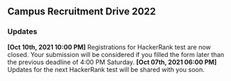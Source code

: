 ## Campus Recruitment Drive 2022
### Updates

**\[Oct 10th, 2021 10:00 PM\]** Registrations for HackerRank test are now closed. Your submission will be considered if you filled the form later than the previous deadline of 4:00 PM Saturday.
**\[Oct 07th, 2021 06:00 PM\]** Updates for the next HackerRank test will be shared with you soon.

<!-- <iframe width="560" height="315" src="https://www.youtube.com/embed/kIFxQNNx8Zs" title="YouTube video player" frameborder="0" allow="accelerometer; autoplay; clipboard-write; encrypted-media; gyroscope; picture-in-picture" allowfullscreen></iframe> -->
